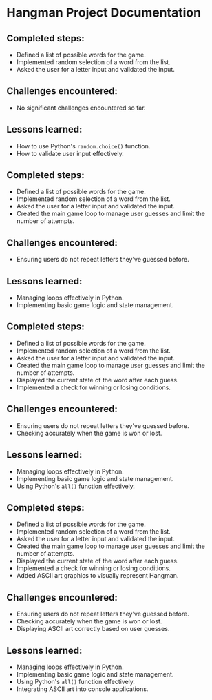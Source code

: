 # Hangman Project Documentation

## Completed steps:
- Defined a list of possible words for the game.
- Implemented random selection of a word from the list.
- Asked the user for a letter input and validated the input.

## Challenges encountered:
- No significant challenges encountered so far.

## Lessons learned:
- How to use Python's `random.choice()` function.
- How to validate user input effectively.
## Completed steps:
- Defined a list of possible words for the game.
- Implemented random selection of a word from the list.
- Asked the user for a letter input and validated the input.
- Created the main game loop to manage user guesses and limit the number of attempts.

## Challenges encountered:
- Ensuring users do not repeat letters they've guessed before.

## Lessons learned:
- Managing loops effectively in Python.
- Implementing basic game logic and state management.

## Completed steps:
- Defined a list of possible words for the game.
- Implemented random selection of a word from the list.
- Asked the user for a letter input and validated the input.
- Created the main game loop to manage user guesses and limit the number of attempts.
- Displayed the current state of the word after each guess.
- Implemented a check for winning or losing conditions.

## Challenges encountered:
- Ensuring users do not repeat letters they've guessed before.
- Checking accurately when the game is won or lost.

## Lessons learned:
- Managing loops effectively in Python.
- Implementing basic game logic and state management.
- Using Python's `all()` function effectively.

## Completed steps:
- Defined a list of possible words for the game.
- Implemented random selection of a word from the list.
- Asked the user for a letter input and validated the input.
- Created the main game loop to manage user guesses and limit the number of attempts.
- Displayed the current state of the word after each guess.
- Implemented a check for winning or losing conditions.
- Added ASCII art graphics to visually represent Hangman.

## Challenges encountered:
- Ensuring users do not repeat letters they've guessed before.
- Checking accurately when the game is won or lost.
- Displaying ASCII art correctly based on user guesses.

## Lessons learned:
- Managing loops effectively in Python.
- Implementing basic game logic and state management.
- Using Python's `all()` function effectively.
- Integrating ASCII art into console applications.
